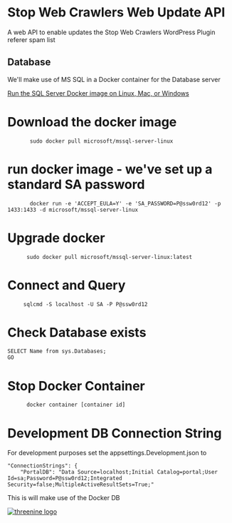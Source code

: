 # Stop Web Crawlers Web Update API

A web API to enable updates the Stop Web Crawlers WordPress Plugin referer spam list


## Database 
We'll make use of MS SQL in a Docker container for the Database server 


[Run the SQL Server Docker image on Linux, Mac, or Windows](https://docs.microsoft.com/en-us/sql/linux/sql-server-linux-setup-docker)

   

# Download the docker image
 ```
        sudo docker pull microsoft/mssql-server-linux
  ```

# run docker image - we've set up a standard SA password
 ```
        docker run -e 'ACCEPT_EULA=Y' -e 'SA_PASSWORD=P@ssw0rd12' -p 1433:1433 -d microsoft/mssql-server-linux
  ```

 # Upgrade docker
  ```
        sudo docker pull microsoft/mssql-server-linux:latest
  ```
 # Connect and Query
 ```
      sqlcmd -S localhost -U SA -P P@ssw0rd12 
```
 # Check Database exists
  ```
 SELECT Name from sys.Databases;
GO
 
 ```
# Stop Docker Container

```
      docker container [container id]
```

# Development DB Connection String

For development purposes set the appsettings.Development.json to
```
"ConnectionStrings": {
    "PortalDB": "Data Source=localhost;Initial Catalog=portal;User Id=sa;Password=P@ssw0rd12;Integrated Security=false;MultipleActiveResultSets=True;"
```
This is will make use of the Docker DB




[![threenine logo](https://threenine.co.uk/wp-content/uploads/2016/12/threenine_footer.png)](https://threenine.co.uk/)
